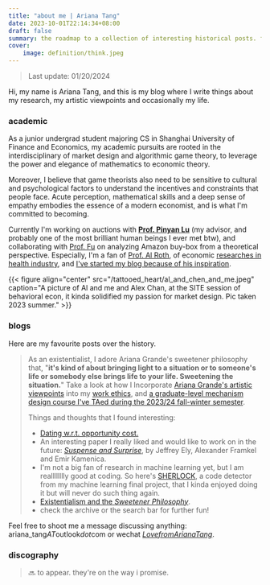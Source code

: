 ```yaml
---
title: "about me | Ariana Tang"
date: 2023-10-01T22:14:34+08:00
draft: false
summary: the roadmap to a collection of interesting historical posts. freshly updated.
cover:
    image: definition/think.jpeg
---
```


> Last update: 01/20/2024

Hi, my name is Ariana Tang, and this is my blog where I write things about my research, my artistic viewpoints and occasionally my life.

### academic

As a junior undergrad student majoring CS in Shanghai University of Finance and Economics, my academic pursuits are rooted in the interdisciplinary of market design and algorithmic game theory, to leverage the power and elegance of mathematics to economic theory.

Moreover, I believe that game theorists also need to be sensitive to cultural and psychological factors to understand the incentives and constraints that people face. Acute perception, mathematical skills and a deep sense of empathy embodies the essence of a modern economist, and is what I'm committed to becoming.

Currently I'm working on auctions with [**Prof. Pinyan Lu**](http://pinyanlu.com/) (my advisor, and probably one of the most brilliant human beings I ever met btw), and collaborating with [Prof. Fu](https://www.fuhuthu.com/) on analyzing Amazon buy-box from a theoretical perspective. Especially, I'm a fan of [Prof. Al Roth](https://web.stanford.edu/~alroth/), of economic [researches in health industry](/posts/kidney/), and [I've started my blog because of his inspiration](/posts/definition/).

{{< figure align="center" src="/tattooed_heart/al_and_chen_and_me.jpeg" caption="A picture of Al and me and Alex Chan, at the SITE session of behavioral econ, it kinda solidified my passion for market design. Pic taken 2023 summer." >}}

### blogs

Here are my favourite posts over the history.

> As an existentialist, I adore Ariana Grande's sweetener philosophy that, "**it's kind of about bringing light to a situation or to someone's life or somebody else brings life to your life. Sweetening the situation.**" Take a look at how I Incorporate [Ariana Grande's artistic viewpoints](/posts/b_graph/) into my [work ethics](/posts/just_like_magic/), and [a graduate-level mechanism design course I've TAed during the 2023/24 fall-winter semester](/posts/ta/).
>
> Things and thoughts that I found interesting:
>
> - [Dating w.r.t. opportunity cost.](/posts/oppoc/)
> - An interesting paper I really liked and would like to work on in the future: *[Suspense and Surprise](/posts/suspense_n_surprise/)*, by Jeffrey Ely, Alexander Framkel and Emir Kamenica.
> - I'm not a big fan of research in machine learning yet, but I am realllllllly good at coding. So here's [SHERLOCK](/posts/all_about_sherlock/), a code detector from my machine learning final project, that I kinda enjoyed doing it but will never do such thing again.
> - [Existentialism and the *Sweetener Philosophy*](/posts/eternal_sunshine/).
> - check the archive or the search bar for further fun!
>

Feel free to shoot me a message discussing anything: ariana_tang*AT*outlook*dot*com or wechat <u>*LovefromArianaTang*</u>.

### discography

> 🔜 to appear. they're on the way i promise.
